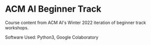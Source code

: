 # ACM AI Beginner Track

Course content from ACM AI's Winter 2022 iteration of beginner track workshops.

Software Used: Python3, Google Colaboratory
